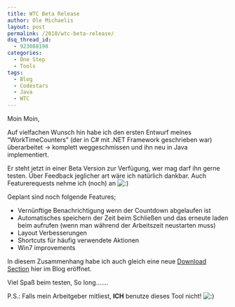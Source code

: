 ```yaml
---
title: WTC Beta Release
author: Ole Michaelis
layout: post
permalink: /2010/wtc-beta-release/
dsq_thread_id:
  - 923088198
categories:
  - One Step
  - Tools
tags:
  - Blog
  - Codestars
  - Java
  - WTC
---
```


Moin Moin,

Auf vielfachen Wunsch hin habe ich den ersten Entwurf meines “WorkTimeCounters” (der in C# mit .NET Framework geschrieben war) überarbeitet -> komplett weggeschmissen und ihn neu in Java implementiert.

Er steht jetzt in einer Beta Version zur Verfügung, wer mag darf ihn gerne testen. Über Feedback jeglicher art wäre ich natürlich dankbar. Auch Featurerequests nehme ich (noch) an ![:)][1]

 [1]: http://blog.codestars.eu/wp-includes/images/smilies/icon_smile.gif

Geplant sind noch folgende Features;

*   Vernünftige Benachrichtigung wenn der Countdown abgelaufen ist
*   Automatisches speichern der Zeit beim Schließen und das erneute laden beim aufrufen (wenn man während der Arbeitszeit neustarten muss)
*   Layout Verbesserungen
*   Shortcuts für häufig verwendete Aktionen
*   Win7 improvements

In diesem Zusammenhang habe ich auch gleich eine neue [Download Section][2] hier im Blog eröffnet.

 [2]: http://blog.codestars.eu/?page_id=168

Viel Spaß beim testen, So long…….

P.S.: Falls mein Arbeitgeber mitliest, **ICH** benutze dieses Tool nicht! ![:)][1]

